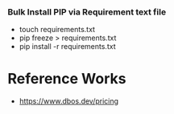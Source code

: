 ### Bulk Install PIP via Requirement text file ###
* touch requirements.txt
* pip freeze > requirements.txt
* pip install -r requirements.txt


# Reference Works
- https://www.dbos.dev/pricing
